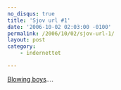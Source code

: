 ```yaml
---
no_disqus: true
title: 'Sjov url #1'
date: '2006-10-02 02:03:00 -0100'
permalink: /2006/10/02/sjov-url-1/
layout: post
category:
    - indernettet

---
```

[Blowing boys](http://www.blowingboys.dk/)....
